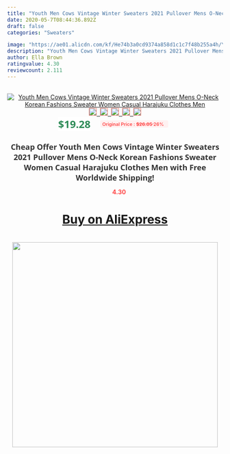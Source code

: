 ```yaml
---
title: "Youth Men Cows Vintage Winter Sweaters 2021 Pullover Mens O-Neck Korean Fashions Sweater Women Casual Harajuku Clothes Men"
date: 2020-05-7T08:44:36.892Z
draft: false
categories: "Sweaters"

image: "https://ae01.alicdn.com/kf/He74b3a0cd9374a858d1c1c7f48b255a4h/Youth-Men-Cows-Vintage-Winter-Sweaters-2021-Pullover-Mens-O-Neck-Korean-Fashions-Sweater-Women-Casual.jpg"
description: "Youth Men Cows Vintage Winter Sweaters 2021 Pullover Mens O-Neck Korean Fashions Sweater Women Casual Harajuku Clothes Men"
author: Ella Brown
ratingvalue: 4.30
reviewcount: 2.111
---
```

<br>
<div style="text-align: center;">
<a href="https://s.click.aliexpress.com/e/_AN0Uu5" target="_blank" rel="nofollow noopener noreferrer"><img alt="Youth Men Cows Vintage Winter Sweaters 2021 Pullover Mens O-Neck Korean Fashions Sweater Women Casual Harajuku Clothes Men" class="magnifier-image" src="https://ae01.alicdn.com/kf/He74b3a0cd9374a858d1c1c7f48b255a4h/Youth-Men-Cows-Vintage-Winter-Sweaters-2021-Pullover-Mens-O-Neck-Korean-Fashions-Sweater-Women-Casual.jpg_640x640.jpg">
<br>
<img style="border:1px solid salmon" src="https://ae01.alicdn.com/kf/He74b3a0cd9374a858d1c1c7f48b255a4h/Youth-Men-Cows-Vintage-Winter-Sweaters-2021-Pullover-Mens-O-Neck-Korean-Fashions-Sweater-Women-Casual.jpg_120x120.jpg">&nbsp;&nbsp;<img style="border:1px solid salmon" src="https://ae01.alicdn.com/kf/H495f5ece63c34e7383d44930192f4beeB/Youth-Men-Cows-Vintage-Winter-Sweaters-2021-Pullover-Mens-O-Neck-Korean-Fashions-Sweater-Women-Casual.jpg_120x120.jpg">&nbsp;&nbsp;<img style="border:1px solid salmon" src="https://ae01.alicdn.com/kf/Hddf6cf3e5efb4a58867e5ba24a485339T/Youth-Men-Cows-Vintage-Winter-Sweaters-2021-Pullover-Mens-O-Neck-Korean-Fashions-Sweater-Women-Casual.jpg_120x120.jpg">&nbsp;&nbsp;<img style="border:1px solid salmon" src="https://ae01.alicdn.com/kf/H3d2bb6ce48cb4001854f9b59056b68897/Youth-Men-Cows-Vintage-Winter-Sweaters-2021-Pullover-Mens-O-Neck-Korean-Fashions-Sweater-Women-Casual.jpg_120x120.jpg">&nbsp;&nbsp;<img style="border:1px solid salmon" src="https://ae01.alicdn.com/kf/Hfb0cbb406b134233bf36a3c42cc2a1c3D/Youth-Men-Cows-Vintage-Winter-Sweaters-2021-Pullover-Mens-O-Neck-Korean-Fashions-Sweater-Women-Casual.jpg_120x120.jpg"></a></div><br0>
<div style="text-align: center;"><span style="background-color: white; border: 0px; box-sizing: border-box; color: seagreen; display: inline-block; font-family: &quot;open sans&quot; , &quot;arial&quot; , &quot;helvetica&quot; , sans-serif , &quot;heiti&quot;; font-size: 24px; font-stretch: inherit; font-weight: 700; line-height: inherit; margin: 0px 10px 0px 0px; padding: 0px; vertical-align: middle;">$19.28 </span>
<span style="background: rgb(255 , 241 , 241); border-radius: 3px; border: 0px; box-sizing: border-box; color: #ff4747; display: inline-block; font-family: inherit; font-size: 12px; font-stretch: inherit; font-style: inherit; font-variant: inherit; font-weight: 600; line-height: inherit; margin: 0px; padding: 2px 5px; transform: scale(0.9); vertical-align: middle;">Original Price : <b style="text-decoration: line-through;">$26.05 </b> 26%&nbsp;&nbsp;</span></div>
<h1 style="color: #333333; display: inline-block; font-family: &quot;open sans&quot; , &quot;arial&quot; , &quot;helvetica&quot; , sans-serif , &quot;heiti&quot;; font-size: 18px; font-stretch: inherit; font-weight: 700; text-align: center;">Cheap Offer Youth Men Cows Vintage Winter Sweaters 2021 Pullover Mens O-Neck Korean Fashions Sweater Women Casual Harajuku Clothes Men with Free Worldwide Shipping!</h1>
<div style="color: #ff4747; text-align: center;">
<img src="https://4.bp.blogspot.com/-M0ZcTcb-5uY/XleCXlxnR4I/AAAAAAAAAEc/OrjgMkXV1oMQFaCRZj5HQwOCBcu3w1FegCPcBGAYYCw/s1600/star.png" style="height: 15px;">&nbsp;<b>4.30</b></div>
<div class="button_cont" align="center"><a class="buynow_a" href="https://s.click.aliexpress.com/e/_AN0Uu5" target="_blank" rel="nofollow noopener noreferrer"><H1>Buy on AliExpress</H1></a></div><br>
<div class="separator" style="clear: both; text-align: center;">
<img src="https://lh3.googleusercontent.com/-pTy5HemUv9M/XlePHvY0dAI/AAAAAAAAAE4/0nX5iRUoIWY8eMW9Dpxeirr157OZliDIgCLcBGAsYHQ/s1600/badge.gif" width="480">
</div>
